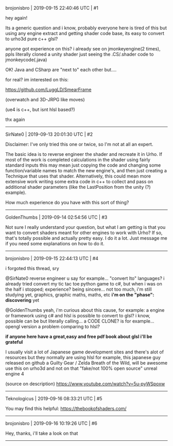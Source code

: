 brojonisbro | 2019-09-15 22:40:46 UTC | #1

hey again!

Its a generic question and i know, probably everyone here is tired of this but
using any engine extract and getting shader code base, its easy to convert to urho3d pure c++ glsl?

anyone got experience on this? i already see on jmonkeyengine(2 times), ppls literally cloned a unity shader just seeing the .CS/.shader code to jmonkeycode(.java)

OK! Java and CSharp are "next to" each other but....

for real? im interested on this:

https://github.com/LuggLD/SmearFrame

(overwatch and 3D-JRPG like moves)

(ue4 is c++, but isnt hlsl based?)

thx again

-------------------------

SirNate0 | 2019-09-13 20:01:30 UTC | #2

Disclaimer: I've only tried this one or twice, so I'm not at all an expert.

The basic idea is to reverse engineer the shader and recreate it in Urho. If most of the work is completed calculations in the shader using fairly standard inputs this may mean just copying the code and changing some function/variable names to match the new engine's, and then just creating a Technique that uses that shader. Alternatively, this could mean more extensive work writing some extra code in c++ to collect and pass on additional shader parameters (like the LastPosition from the unity (?) example).

How much experience do you have with this sort of thing?

-------------------------

GoldenThumbs | 2019-09-14 02:54:56 UTC | #3

Not sure I really understand your question, but what I am getting is that you want to convert shaders meant for other engines to work with Urho? If so, that's totally possible and actually pretty easy. I do it a lot. Just message me if you need some explanations on how to do it.

-------------------------

brojonisbro | 2019-09-15 22:44:13 UTC | #4

i forgoted this thread, sry

@SirNate0 
reverse engineer u say for example... "convert lto" languages? i already tried convert my tic tac toe python game to c#, but when i was on the half i stopped;
experience? being sincere... not too much, i'm still studying yet, graphics, graphic maths, maths, etc
**i'm on the "phase": discovering** yet

@GoldenThumbs 
yeah, i'm curious about this cause, for example: a engine or framework using c# and hlsl
is possible to convert to glsl? i know, possible can be but
literally calling... a CODE CLONE?
is for example... opengl version a problem comparing to hlsl?

**if anyone here have a great,easy and free pdf book about glsl i'll be grateful**

I usually visit a lot of Japanese game development sites and there's alot of resources but they normally are using hlsl
for example, this japanese guy released on github a Guilty Gear / Zelda Breath of the Wild, will be awesome use this on urho3d and not on that "fake/not 100% open source" unreal engine 4

(source on description)
https://www.youtube.com/watch?v=5u-pyWSpoxw

-------------------------

Teknologicus | 2019-09-16 08:33:21 UTC | #5

You may find this helpful:  https://thebookofshaders.com/

-------------------------

brojonisbro | 2019-09-16 10:19:26 UTC | #6

Hey, thanks, i'll take a look on that

-------------------------

